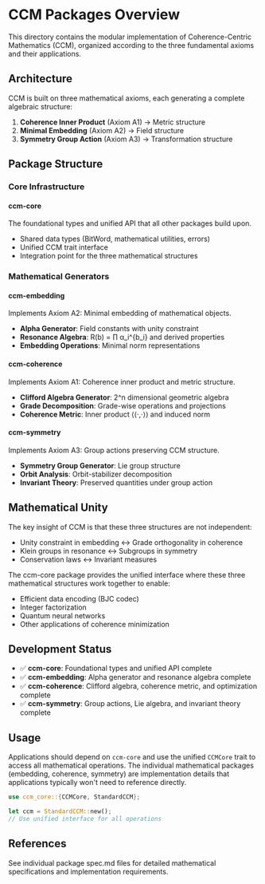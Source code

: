 # CCM Packages Overview

This directory contains the modular implementation of Coherence-Centric Mathematics (CCM), organized according to the three fundamental axioms and their applications.

## Architecture

CCM is built on three mathematical axioms, each generating a complete algebraic structure:

1. **Coherence Inner Product** (Axiom A1) → Metric structure
2. **Minimal Embedding** (Axiom A2) → Field structure  
3. **Symmetry Group Action** (Axiom A3) → Transformation structure

## Package Structure

### Core Infrastructure

#### ccm-core
The foundational types and unified API that all other packages build upon.
- Shared data types (BitWord, mathematical utilities, errors)
- Unified CCM trait interface
- Integration point for the three mathematical structures

### Mathematical Generators

#### ccm-embedding
Implements Axiom A2: Minimal embedding of mathematical objects.
- **Alpha Generator**: Field constants with unity constraint
- **Resonance Algebra**: R(b) = ∏ α_i^{b_i} and derived properties
- **Embedding Operations**: Minimal norm representations

#### ccm-coherence  
Implements Axiom A1: Coherence inner product and metric structure.
- **Clifford Algebra Generator**: 2^n dimensional geometric algebra
- **Grade Decomposition**: Grade-wise operations and projections
- **Coherence Metric**: Inner product ⟨⟨·,·⟩⟩ and induced norm

#### ccm-symmetry
Implements Axiom A3: Group actions preserving CCM structure.
- **Symmetry Group Generator**: Lie group structure
- **Orbit Analysis**: Orbit-stabilizer decomposition
- **Invariant Theory**: Preserved quantities under group action

## Mathematical Unity

The key insight of CCM is that these three structures are not independent:
- Unity constraint in embedding ↔ Grade orthogonality in coherence
- Klein groups in resonance ↔ Subgroups in symmetry  
- Conservation laws ↔ Invariant measures

The ccm-core package provides the unified interface where these three mathematical structures work together to enable:
- Efficient data encoding (BJC codec)
- Integer factorization
- Quantum neural networks
- Other applications of coherence minimization

## Development Status

- ✅ **ccm-core**: Foundational types and unified API complete
- ✅ **ccm-embedding**: Alpha generator and resonance algebra complete
- ✅ **ccm-coherence**: Clifford algebra, coherence metric, and optimization complete
- ✅ **ccm-symmetry**: Group actions, Lie algebra, and invariant theory complete

## Usage

Applications should depend on `ccm-core` and use the unified `CCMCore` trait to access all mathematical operations. The individual mathematical packages (embedding, coherence, symmetry) are implementation details that applications typically won't need to reference directly.

```rust
use ccm_core::{CCMCore, StandardCCM};

let ccm = StandardCCM::new();
// Use unified interface for all operations
```

## References

See individual package spec.md files for detailed mathematical specifications and implementation requirements.